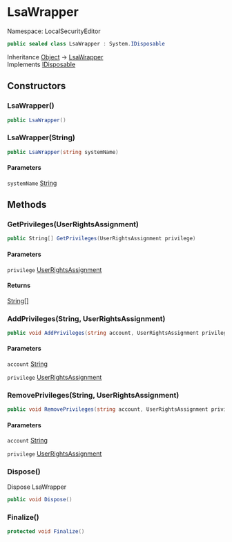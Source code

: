 # LsaWrapper

Namespace: LocalSecurityEditor



```csharp
public sealed class LsaWrapper : System.IDisposable
```

Inheritance [Object](https://docs.microsoft.com/en-us/dotnet/api/system.object) → [LsaWrapper](./localsecurityeditor.lsawrapper.md)<br>
Implements [IDisposable](https://docs.microsoft.com/en-us/dotnet/api/system.idisposable)

## Constructors

### **LsaWrapper()**



```csharp
public LsaWrapper()
```

### **LsaWrapper(String)**



```csharp
public LsaWrapper(string systemName)
```

#### Parameters

`systemName` [String](https://docs.microsoft.com/en-us/dotnet/api/system.string)<br>

## Methods

### **GetPrivileges(UserRightsAssignment)**



```csharp
public String[] GetPrivileges(UserRightsAssignment privilege)
```

#### Parameters

`privilege` [UserRightsAssignment](./localsecurityeditor.userrightsassignment.md)<br>

#### Returns

[String[]](https://docs.microsoft.com/en-us/dotnet/api/system.string)<br>

### **AddPrivileges(String, UserRightsAssignment)**



```csharp
public void AddPrivileges(string account, UserRightsAssignment privilege)
```

#### Parameters

`account` [String](https://docs.microsoft.com/en-us/dotnet/api/system.string)<br>

`privilege` [UserRightsAssignment](./localsecurityeditor.userrightsassignment.md)<br>

### **RemovePrivileges(String, UserRightsAssignment)**



```csharp
public void RemovePrivileges(string account, UserRightsAssignment privilege)
```

#### Parameters

`account` [String](https://docs.microsoft.com/en-us/dotnet/api/system.string)<br>

`privilege` [UserRightsAssignment](./localsecurityeditor.userrightsassignment.md)<br>

### **Dispose()**

Dispose LsaWrapper

```csharp
public void Dispose()
```

### **Finalize()**



```csharp
protected void Finalize()
```
